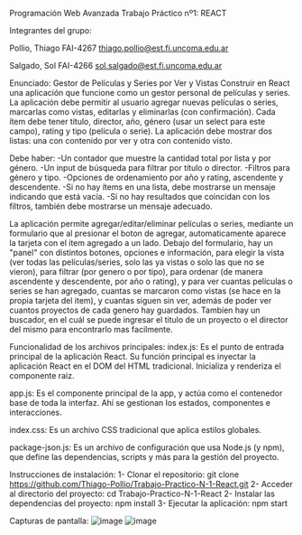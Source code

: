 Programación Web Avanzada
Trabajo Práctico nº1: REACT

Integrantes del grupo: 

Pollio, Thiago FAI-4267
thiago.pollio@est.fi.uncoma.edu.ar

Salgado, Sol FAI-4266
sol.salgado@est.fi.uncoma.edu.ar

Enunciado: 
Gestor de Películas y Series por Ver y Vistas 
Construir en React una aplicación que funcione como un gestor personal de películas y series. 
La aplicación debe permitir al usuario agregar nuevas películas o series, marcarlas como vistas, editarlas y eliminarlas (con confirmación). 
Cada ítem debe tener título, director, año, género (usar un select para este campo), rating y tipo (película o serie). 
La aplicación debe mostrar dos listas: una con contenido por ver y otra con contenido visto. 

Debe haber: 
-Un contador que muestre la cantidad total por lista y por género. 
-Un input de búsqueda para filtrar por título o director. 
-Filtros para género y tipo. 
-Opciones de ordenamiento por año y rating, ascendente y descendente. 
-Si no hay ítems en una lista, debe mostrarse un mensaje indicando que está vacía.
-Si no hay resultados que coincidan con los filtros, también debe mostrarse un mensaje adecuado.

La aplicación permite agregar/editar/eliminar películas o series, mediante un formulario que al presionar el boton de agregar, automaticamente aparece la tarjeta con el item agregado a un lado. Debajo del formulario, hay un "panel" con distintos botones, opciones e información, para elegir la vista (ver todas las películas/series, solo las ya vistas o solo las que no se vieron), para filtrar (por genero o por tipo), para ordenar (de manera ascendente y descendente, por año o rating), y para ver cuantas películas o series se han agregado, cuantas se marcaron como vistas (se hace en la propia tarjeta del item), y cuantas siguen sin ver, además de poder ver cuantos proyectos de cada genero hay guardados. Tambíen hay un buscador, en el cuál se puede ingresar el titulo de un proyecto o el director del mismo para encontrarlo mas facilmente.

Funcionalidad de los archivos principales: 
index.js: Es el punto de entrada principal de la aplicación React. Su función principal es inyectar la aplicación React en el DOM del HTML tradicional. Inicializa y renderiza el componente raiz.

app.js: Es el componente principal de la app, y actúa como el contenedor base de toda la interfaz. Ahí se gestionan los estados, componentes e interacciones.

index.css: Es un archivo CSS tradicional que aplica estilos globales.

package-json.js: Es un archivo de configuración que usa Node.js (y npm), que define las dependencias, scripts y más para la gestión del proyecto.

Instrucciones de instalación:
1- Clonar el repositorio: git clone https://github.com/Thiago-Pollio/Trabajo-Practico-N-1-React.git
2- Acceder al directorio del proyecto: cd Trabajo-Practico-N-1-React
2- Instalar las dependencias del proyecto: npm install
3- Ejecutar la aplicación: npm start

Capturas de pantalla:
![image](https://github.com/user-attachments/assets/5e3ef35e-f6e8-4a4e-8c79-b4cd3c3a394e)
![image](https://github.com/user-attachments/assets/d07d1516-87e2-45a8-9c8a-b479e13b473f)

